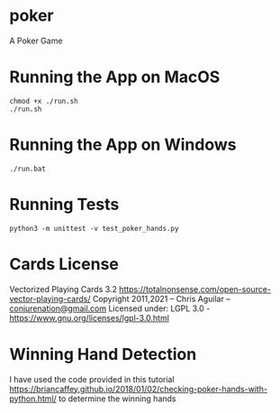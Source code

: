 # poker
A Poker Game

# Running the App on MacOS
```
chmod +x ./run.sh
./run.sh
```

# Running the App on Windows
```
./run.bat
```

# Running Tests
```
python3 -m unittest -v test_poker_hands.py
```


# Cards License
Vectorized Playing Cards 3.2
https://totalnonsense.com/open-source-vector-playing-cards/
Copyright 2011,2021 – Chris Aguilar – conjurenation@gmail.com
Licensed under: LGPL 3.0 - https://www.gnu.org/licenses/lgpl-3.0.html

# Winning Hand Detection
I have used the code provided in this tutorial https://briancaffey.github.io/2018/01/02/checking-poker-hands-with-python.html/ to determine the winning hands

